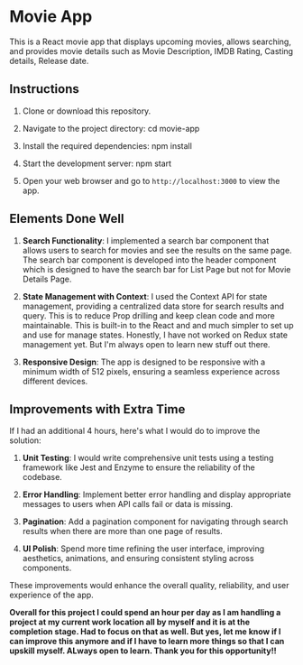 # Movie App

This is a React movie app that displays upcoming movies, allows searching, and provides movie details such as Movie Description, IMDB Rating, Casting details, Release date.

## Instructions

1. Clone or download this repository.

2. Navigate to the project directory:
cd movie-app

3. Install the required dependencies:
npm install


4. Start the development server:
npm start


5. Open your web browser and go to `http://localhost:3000` to view the app.

## Elements Done Well

1. **Search Functionality**: I implemented a search bar component that allows users to search for movies and see the results on the same page. The search bar component is developed into the header component which is designed to have the search bar for List Page but not for Movie Details Page.

2. **State Management with Context**: I used the Context API for state management, providing a centralized data store for search results and query. This is to reduce Prop drilling and keep clean code and more maintainable. This is built-in to the React and and much simpler to set up and use for manage states. Honestly, I have not worked on Redux state management yet. But I'm always open to learn new stuff out there.

3. **Responsive Design**: The app is designed to be responsive with a minimum width of 512 pixels, ensuring a seamless experience across different devices.

## Improvements with Extra Time

If I had an additional 4 hours, here's what I would do to improve the solution:

1. **Unit Testing**: I would write comprehensive unit tests using a testing framework like Jest and Enzyme to ensure the reliability of the codebase.

2. **Error Handling**: Implement better error handling and display appropriate messages to users when API calls fail or data is missing.

3. **Pagination**: Add a pagination component for navigating through search results when there are more than one page of results.

4. **UI Polish**: Spend more time refining the user interface, improving aesthetics, animations, and ensuring consistent styling across components.

These improvements would enhance the overall quality, reliability, and user experience of the app.

**Overall for this project I could spend an hour per day as I am handling a project at my current work location all by myself and it is at the completion stage. Had to focus on that as well. But yes, let me know if I can improve this anymore and if I have to learn more things so that I can upskill myself. ALways open to learn. Thank you for this opportunity!!**
